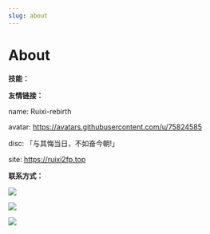 ```yaml
---
slug: about
---
```


# About

**技能：**

**友情链接：**

name: Ruixi-rebirth

avatar: https://avatars.githubusercontent.com/u/75824585

disc: 「与其悔当日，不如奋今朝!」

site: https://ruixi2fp.top

**联系方式：**

[![](https://img.shields.io/badge/Twitter-1DA1F2?style=for-the-badge&logo=twitter&logoColor=white)](https://twitter.com/ruixi_rebirth)

[![](https://img.shields.io/badge/Telegram-2CA5E0?style=for-the-badge&logo=telegram&logoColor=white)](https://t.me/Ruixi_rebirth)

[![](https://img.shields.io/badge/Gmail-D14836?style=for-the-badge&logo=gmail&logoColor=white)](https://mail.google.com/mail/u/0/?fs=1&tf=cm&source=mailto&to=ruixirebirth@gmail.com)
